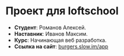 # Проект для loftschool

* **Студент**: Романов Алексей.
* **Наставник**: Иванов Максим.
* **Курс**: Начинающая веб разработка.
* **Ссылка на сайт**: [burgers.slow.im/app](https://burgers.slow.im/app)